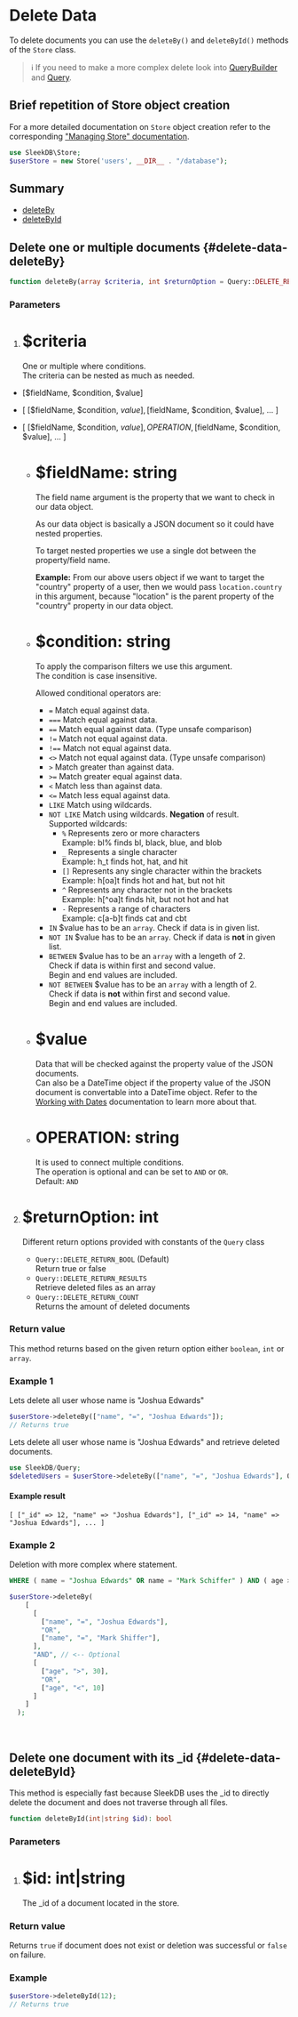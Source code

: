 <!--METADATA
{
    "title": "Delete Data",
    "url": "delete-data",
    "icon": "trash"
}
!METADATA-->

# Delete Data

To delete documents you can use the `deleteBy()` and `deleteById()` methods of the `Store` class.

> ℹ️ If you need to make a more complex delete look into <a class="gotoblock" href="/#/query-builder">QueryBuilder</a> and <a class="gotoblock" href="#/query">Query</a>.

## Brief repetition of Store object creation

For a more detailed documentation on `Store` object creation refer to the corresponding <a class="gotoblock" href="#/managing-store">"Managing Store" documentation</a>.

```php
use SleekDB\Store;
$userStore = new Store('users', __DIR__ . "/database");
```

## Summary

- <a class="gotoblock" href="#/delete-data#deleteBy">deleteBy</a>
- <a class="gotoblock" href="#/delete-data#deleteById">deleteById</a>

## Delete one or multiple documents {#delete-data-deleteBy}

```php
function deleteBy(array $criteria, int $returnOption = Query::DELETE_RETURN_BOOL): array|bool|int
```

### Parameters

1. # $criteria
   One or multiple where conditions.<br/>
   The criteria can be nested as much as needed.

- [$fieldName, $condition, $value]
- [ [$fieldName, $condition, $value], [$fieldName, $condition, $value], ... ]
- [ [$fieldName, $condition, $value], OPERATION ,[$fieldName, $condition, $value], ... ]

  - # $fieldName: string

      The field name argument is the property that we want to check in our data object.

      As our data object is basically a JSON document so it could have nested properties.

      To target nested properties we use a single dot between the property/field name.

      **Example:** From our above users object if we want to target the "country" property of a user, then we would pass `location.country` in this argument, because "location" is the parent property of the "country" property in our data object.

  - # $condition: string

      To apply the comparison filters we use this argument.<br/>
      The condition is case insensitive.

      Allowed conditional operators are:

      - `=` Match equal against data.
      - `===` Match equal against data.
      - `==` Match equal against data. (Type unsafe comparison)
      - `!=` Match not equal against data.
      - `!==` Match not equal against data.
      - `<>` Match not equal against data. (Type unsafe comparison)
      - `>` Match greater than against data.
      - `>=` Match greater equal against data.
      - `<` Match less than against data.
      - `<=` Match less equal against data.
      - `LIKE` Match using wildcards.
      - `NOT LIKE` Match using wildcards. **Negation** of result.<br/>
        Supported wildcards:
          - `%` Represents zero or more characters<br/>
            Example: bl% finds bl, black, blue, and blob
          - `_` Represents a single character<br/>
            Example: h_t finds hot, hat, and hit
          - `[]` Represents any single character within the brackets<br/>
            Example: h[oa]t finds hot and hat, but not hit
          - `^` Represents any character not in the brackets<br/>
            Example: h[^oa]t finds hit, but not hot and hat
          - `-` Represents a range of characters<br/>
            Example: c[a-b]t finds cat and cbt
      - `IN` $value has to be an `array`. Check if data is in given list. 
      - `NOT IN` $value has to be an `array`. Check if data is **not** in given list. 
      - `BETWEEN` $value has to be an `array` with a lengeth of 2.<br/>
        Check if data is within first and second value.<br/>
        Begin and end values are included.
      - `NOT BETWEEN` $value has to be an `array` with a length of 2.<br/>
        Check if data is **not** within first and second value.<br/>
        Begin and end values are included.


  - # $value
      Data that will be checked against the property value of the JSON documents.<br/>
      Can also be a DateTime object if the property value of the JSON document is convertable into a DateTime object. Refer to the <a class="gotoblock" href="#/dates">Working with Dates</a> documentation to learn more about that.

  - # OPERATION: string
    It is used to connect multiple conditions.<br/>
    The operation is optional and can be set to `AND` or `OR`.<br/>
    Default: `AND`

2. # $returnOption: int
   Different return options provided with constants of the `Query` class


    * `Query::DELETE_RETURN_BOOL` (Default)<br/>Return true or false
    * `Query::DELETE_RETURN_RESULTS`<br/>Retrieve deleted files as an array
    * `Query::DELETE_RETURN_COUNT`<br/>Returns the amount of deleted documents

### Return value

This method returns based on the given return option either `boolean`, `int` or `array`.

### Example 1

Lets delete all user whose name is "Joshua Edwards"

```php
$userStore->deleteBy(["name", "=", "Joshua Edwards"]);
// Returns true
```

Lets delete all user whose name is "Joshua Edwards" and retrieve deleted documents.

```php
use SleekDB/Query;
$deletedUsers = $userStore->deleteBy(["name", "=", "Joshua Edwards"], Query::DELETE_RETURN_RESULTS);
```

#### Example result

```
[ ["_id" => 12, "name" => "Joshua Edwards"], ["_id" => 14, "name" => "Joshua Edwards"], ... ]
```

### Example 2

Deletion with more complex where statement.

```sql
WHERE ( name = "Joshua Edwards" OR name = "Mark Schiffer" ) AND ( age > 30 OR age < 10 )
```

```php
$userStore->deleteBy(
    [
      [
        ["name", "=", "Joshua Edwards"],
        "OR",
        ["name", "=", "Mark Shiffer"],
      ],
      "AND", // <-- Optional
      [
        ["age", ">", 30],
        "OR",
        ["age", "<", 10]
      ]
    ]
  );
```

<br/>

## Delete one document with its \_id {#delete-data-deleteById}

This method is especially fast because SleekDB uses the \_id to directly delete the document and does not traverse through all files.

```php
function deleteById(int|string $id): bool
```

### Parameters

1. # $id: int|string
   The \_id of a document located in the store.

### Return value

Returns `true` if document does not exist or deletion was successful or `false` on failure.

### Example

```php
$userStore->deleteById(12);
// Returns true
```
